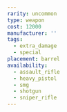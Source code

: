 ```yaml
---
rarity: uncommon
type: weapon
cost: 12000
manufacturer: ''
tags:
  - extra_damage
  - special
placement: barrel
availability:
  - assault_rifle
  - heavy_pistol
  - smg
  - shotgun
  - sniper_rifle
---
```

